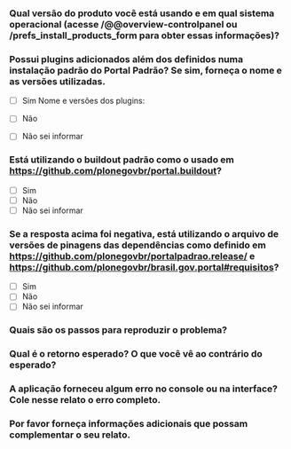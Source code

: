 ### Qual versão do produto você está usando e em qual sistema operacional (acesse /@@overview-controlpanel ou /prefs_install_products_form para obter essas informações)?

### Possui plugins adicionados além dos definidos numa instalação padrão do Portal Padrão? Se sim, forneça o nome e as versões utilizadas.

<!-- Marque essas opções trocando [ ] por [x] -->

- [ ] Sim
Nome e versões dos plugins:

- [ ] Não
- [ ] Não sei informar

### Está utilizando o buildout padrão como o usado em https://github.com/plonegovbr/portal.buildout?

<!-- Marque essas opções trocando [ ] por [x] -->

- [ ] Sim
- [ ] Não
- [ ] Não sei informar

### Se a resposta acima foi negativa, está utilizando o arquivo de versões de pinagens das dependências como definido em https://github.com/plonegovbr/portalpadrao.release/ e https://github.com/plonegovbr/brasil.gov.portal#requisitos?

<!-- Marque essas opções trocando [ ] por [x] -->

- [ ] Sim
- [ ] Não
- [ ] Não sei informar

### Quais são os passos para reproduzir o problema?

### Qual é o retorno esperado? O que você vê ao contrário do esperado?

### A aplicação forneceu algum erro no console ou na interface? Cole nesse relato o erro completo.

### Por favor forneça informações adicionais que possam complementar o seu relato.
